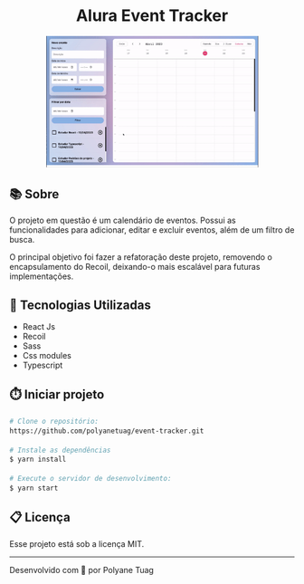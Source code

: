 <h1 align="center">Alura Event Tracker</h1>

<div align="center">
    <img width='375' src="./public/demo.gif">
</div>

## 📚 Sobre
O projeto em questão é um calendário de eventos. Possui as funcionalidades para adicionar, editar e excluir eventos, além de um filtro de busca.

O principal objetivo foi fazer a refatoração deste projeto, removendo o encapsulamento do Recoil, deixando-o mais escalável para futuras implementações.

## 🚀 Tecnologias Utilizadas
- React Js
- Recoil
- Sass
- Css modules
- Typescript

## ⏱️ Iniciar projeto

```bash
# Clone o repositório:
https://github.com/polyanetuag/event-tracker.git

# Instale as dependências
$ yarn install

# Execute o servidor de desenvolvimento:
$ yarn start

```

## 📋 Licença
Esse projeto está sob a licença MIT. 

---

Desenvolvido com 💜 por Polyane Tuag
